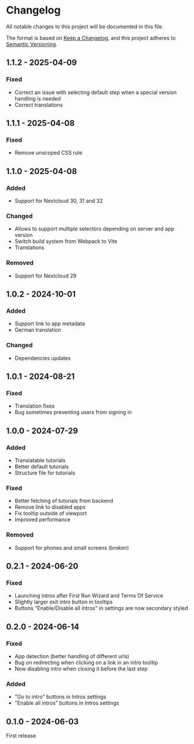 # Changelog

All notable changes to this project will be documented in this file.

The format is based on [Keep a Changelog](https://keepachangelog.com/en/1.1.0/),
and this project adheres to [Semantic Versioning](https://semver.org/spec/v2.0.0.html).

## 1.1.2 - 2025-04-09

### Fixed

- Correct an issue with selecting default step when a special version handling is needed
- Correct translations

## 1.1.1 - 2025-04-08

### Fixed

- Remove unscoped <label> CSS rule

## 1.1.0 - 2025-04-08

### Added

- Support for Nextcloud 30, 31 and 32

### Changed

- Allows to support multiple selectors depending on server and app version
- Switch build system from Webpack to Vite
- Translations

### Removed

- Support for Nextcloud 29

## 1.0.2 - 2024-10-01

### Added

- Support link to app metadata
- German translation

### Changed

- Dependencies updates

## 1.0.1 - 2024-08-21

### Fixed

 - Translation fixes
 - Bug sometimes preventing users from signing in

## 1.0.0 - 2024-07-29

### Added

 - Translatable tutorials
 - Better default tutorials
 - Structure file for tutorials
 
### Fixed

 - Better fetching of tutorials from backend
 - Remove link to disabled apps
 - Fix tooltip outside of viewport
 - Improved performance

### Removed

 - Support for phones and small screens (broken)

## 0.2.1 - 2024-06-20

### Fixed

 - Launching intros after First Run Wizard and Terms Of Service
 - Slightly larger exit intro button in tooltips
 - Buttons "Enable/Disable all intros" in settings are now secondary styled

## 0.2.0 - 2024-06-14

### Fixed

 - App detection (better handling of different urls)
 - Bug on redirecting when clicking on a link in an intro tooltip
 - Now disabling intro when closing it before the last step

### Added

 - "Go to intro" buttons in Intros settings
 - "Enable all intros" buttons in Intros settings

## 0.1.0 - 2024-06-03  

First release
